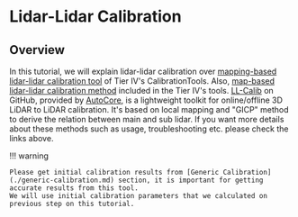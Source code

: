 # Lidar-Lidar Calibration

## Overview

In this tutorial,
we will explain lidar-lidar calibration over [mapping-based lidar-lidar calibration tool](https://github.com/tier4/CalibrationTools/blob/tier4/universe/sensor/docs/how_to_extrinsic_mapping_based.md) of Tier IV's
CalibrationTools.
Also,
[map-based lidar-lidar calibration method](https://github.com/tier4/CalibrationTools/blob/tier4/universe/sensor/docs/how_to_extrinsic_map_based.md) included in the Tier IV's tools.
[LL-Calib](https://github.com/autocore-ai/calibration_tools/tree/main/lidar-lidar-calib) on GitHub,
provided by [AutoCore](https://autocore.ai/),
is a lightweight toolkit for online/offline 3D LiDAR to LiDAR calibration.
It's based on local mapping and "GICP" method to derive the relation between main and sub lidar.
If you want more details about these methods such as usage, troubleshooting etc. please check the links above.

!!! warning

    Please get initial calibration results from [Generic Calibration](./generic-calibration.md) section, it is important for getting accurate results from this tool.
    We will use initial calibration parameters that we calculated on previous step on this tutorial.
